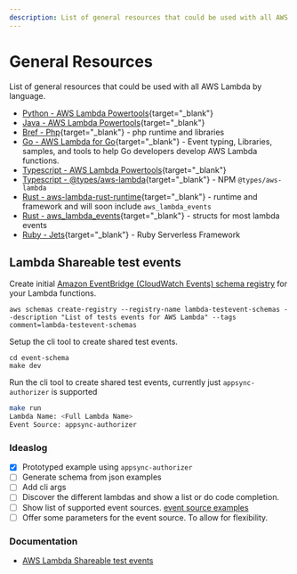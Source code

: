 ```yaml
---
description: List of general resources that could be used with all AWS Lambda by programming language
---
```


# General Resources

List of general resources that could be used with all AWS Lambda by language.

- [Python - AWS Lambda Powertools](https://awslabs.github.io/aws-lambda-powertools-python/latest/){target="_blank"}
- [Java - AWS Lambda Powertools](https://awslabs.github.io/aws-lambda-powertools-java/){target="_blank"}
- [Bref - Php](https://bref.sh/){target="_blank"} - php runtime and libraries
- [Go - AWS Lambda for Go](https://github.com/aws/aws-lambda-go){target="_blank"} - Event typing, Libraries, samples, and tools to help Go developers develop AWS Lambda functions. 
- [Typescript - AWS Lambda Powertools](https://awslabs.github.io/aws-lambda-powertools-typescript/latest/){target="_blank"}
- [Typescript - @types/aws-lambda](https://www.npmjs.com/package/@types/aws-lambda){target="_blank"} - NPM `@types/aws-lambda`
- [Rust - aws-lambda-rust-runtime](https://github.com/awslabs/aws-lambda-rust-runtime){target="_blank"} - runtime and framework and will soon include `aws_lambda_events` 
- [Rust - aws_lambda_events](https://github.com/LegNeato/aws-lambda-events){target="_blank"} - structs for most lambda events
- [Ruby - Jets](https://rubyonjets.com){target="_blank"} - Ruby Serverless Framework 

## Lambda Shareable test events

Create initial [Amazon EventBridge (CloudWatch Events) schema registry](https://docs.aws.amazon.com/eventbridge/latest/userguide/eb-schema-registry.html) for your Lambda functions.

```script
aws schemas create-registry --registry-name lambda-testevent-schemas --description "List of tests events for AWS Lambda" --tags comment=lambda-testevent-schemas
```

Setup the cli tool to create shared test events.

```script
cd event-schema
make dev
```

Run the cli tool to create shared test events, currently just `appsync-authorizer` is supported

```bash
make run
Lambda Name: <Full Lambda Name>
Event Source: appsync-authorizer
```

### Ideaslog

- [x] Prototyped example using `appsync-authorizer`
- [ ] Generate schema from json examples
- [ ] Add cli args
- [ ] Discover the different lambdas and show a list or do code completion.
- [ ] Show list of supported event sources. [event source examples](https://github.com/michaelbrewer/aws-lambda-events/tree/main/docs/events)
- [ ] Offer some parameters for the event source. To allow for flexibility.

### Documentation

- [AWS Lambda Shareable test events](https://docs.aws.amazon.com/lambda/latest/dg/testing-functions.html#creating-shareable-events)
